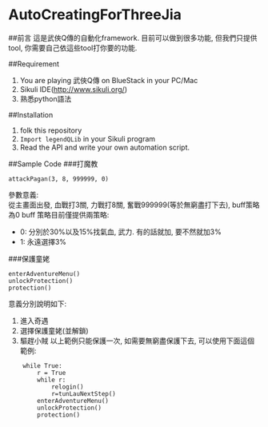 AutoCreatingForThreeJia
=======================
##前言
這是武俠Q傳的自動化framework. 目前可以做到很多功能, 但我們只提供tool, 你需要自己依這些tool打你要的功能.

##Requirement
1. You are playing 武俠Q傳 on BlueStack in your PC/Mac
2. Sikuli IDE(http://www.sikuli.org/)
3. 熟悉python語法

##Installation
1. folk this repository
2. `Import legendQLib` in your Sikuli program
3. Read the API and write your own automation script.

##Sample Code
###打魔教
```
attackPagan(3, 8, 999999, 0)
```
參數意義:</br>
從主畫面出發, 血戰打3關, 力戰打8關, 奮戰999999(等於無窮盡打下去), buff策略為0
buff 策略目前僅提供兩策略:</br>

* 0: 分別於30%以及15%找氣血, 武力. 有的話就加, 要不然就加3%</br>
* 1: 永遠選擇3%</br>

###保護童姥
```
enterAdventureMenu()
unlockProtection()  
protection()
```
意義分別說明如下:
1. 進入奇遇
2. 選擇保護童姥(並解鎖)
3. 驅趕小賊
以上範例只能保護一次, 如需要無窮盡保護下去, 可以使用下面這個範例:

```
    while True:
        r = True
        while r:
            relogin()
            r=tunLauNextStep()
        enterAdventureMenu()
        unlockProtection()  
        protection()  
```
